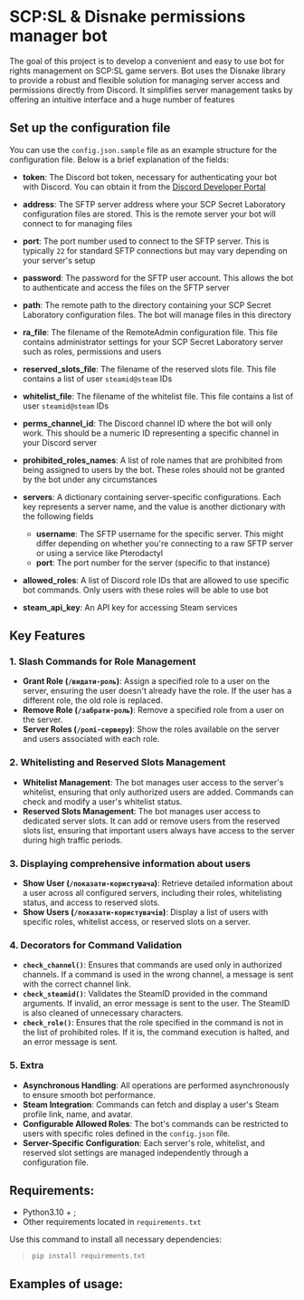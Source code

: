 # SCP:SL & Disnake permissions manager bot

The goal of this project is to develop a convenient and easy to use bot for rights management on SCP:SL game servers.
Bot uses the Disnake library to provide a robust and flexible solution for managing server access and permissions directly from Discord. It simplifies server management tasks by offering an intuitive interface and a huge number of features


## Set up the configuration file

You can use the `config.json.sample` file as an example structure for the configuration file. Below is a brief explanation of the fields:

- **token**: The Discord bot token, necessary for authenticating your bot with Discord. You can obtain it from the [Discord Developer Portal](https://discord.com/developers/applications)

- **address**: The SFTP server address where your SCP Secret Laboratory configuration files are stored. This is the remote server your bot will connect to for managing files

- **port**: The port number used to connect to the SFTP server. This is typically `22` for standard SFTP connections but may vary depending on your server's setup

- **password**: The password for the SFTP user account. This allows the bot to authenticate and access the files on the SFTP server

- **path**: The remote path to the directory containing your SCP Secret Laboratory configuration files. The bot will manage files in this directory

- **ra_file**: The filename of the RemoteAdmin configuration file. This file contains administrator settings for your SCP Secret Laboratory server such as roles, permissions and users

- **reserved_slots_file**: The filename of the reserved slots file. This file contains a list of user `steamid@steam` IDs

- **whitelist_file**: The filename of the whitelist file. This file contains a list of user `steamid@steam` IDs

- **perms_channel_id**: The Discord channel ID where the bot will only work. This should be a numeric ID representing a specific channel in your Discord server

- **prohibited_roles_names**: A list of role names that are prohibited from being assigned to users by the bot. These roles should not be granted by the bot under any circumstances

- **servers**: A dictionary containing server-specific configurations. Each key represents a server name, and the value is another dictionary with the following fields
  - **username**: The SFTP username for the specific server. This might differ depending on whether you're connecting to a raw SFTP server or using a service like Pterodactyl
  - **port**: The port number for the server (specific to that instance)

- **allowed_roles**: A list of Discord role IDs that are allowed to use specific bot commands. Only users with these roles will be able to use bot

- **steam_api_key**: An API key for accessing Steam services


## Key Features

### 1. Slash Commands for Role Management
- **Grant Role (`/видати-роль`)**: Assign a specified role to a user on the server, ensuring the user doesn't already have the role. If the user has a different role, the old role is replaced.
- **Remove Role (`/забрати-роль`)**: Remove a specified role from a user on the server.
- **Server Roles (`/ролі-серверу`)**: Show the roles available on the server and users associated with each role.

### 2. Whitelisting and Reserved Slots Management
- **Whitelist Management**: The bot manages user access to the server's whitelist, ensuring that only authorized users are added. Commands can check and modify a user's whitelist status.
- **Reserved Slots Management**: The bot manages user access to dedicated server slots. It can add or remove users from the reserved slots list, ensuring that important users always have access to the server during high traffic periods.

### 3. Displaying comprehensive information about users
- **Show User (`/показати-користувача`)**: Retrieve detailed information about a user across all configured servers, including their roles, whitelisting status, and access to reserved slots.
- **Show Users (`/показати-користувачів`)**: Display a list of users with specific roles, whitelist access, or reserved slots on a server.

### 4. Decorators for Command Validation
- **`check_channel()`**: Ensures that commands are used only in authorized channels. If a command is used in the wrong channel, a message is sent with the correct channel link.
- **`check_steamid()`**: Validates the SteamID provided in the command arguments. If invalid, an error message is sent to the user. The SteamID is also cleaned of unnecessary characters.
- **`check_role()`**: Ensures that the role specified in the command is not in the list of prohibited roles. If it is, the command execution is halted, and an error message is sent.

### 5. Extra
- **Asynchronous Handling**: All operations are performed asynchronously to ensure smooth bot performance.
- **Steam Integration**: Commands can fetch and display a user's Steam profile link, name, and avatar.
- **Configurable Allowed Roles**: The bot's commands can be restricted to users with specific roles defined in the `config.json` file.
- **Server-Specific Configuration**: Each server's role, whitelist, and reserved slot settings are managed independently through a configuration file.


## Requirements:

* Python3.10 + ;
* Other requirements located in `requirements.txt`

Use this command to install all necessary dependencies:
> `pip install requirements.txt`


## Examples of usage:


